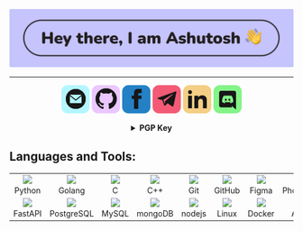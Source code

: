 ![header](./assets/header.png)

---

<p align="center">
  <a href="mailto:ashutoshbr@proton.me" alt="Mail"><img height='50' src="./assets/mail.png"></a>
  <a href="https://github.com/ashutoshbr" alt="GitHub"><img height='50' src="./assets/github.png"></a>
  <a href="https://facebook.com" alt="Facebook"><img height='50' src="./assets/facebook.png"></a>
  <a href="https://t.me/ashutoshbr" alt="Telegram"><img height='50' src="./assets/telegram.png"></a>
  <a href="https://www.linkedin.com/in/ashutoshbr/" alt="Linkedin"><img height='50' src="./assets/linkedin.png"></a>
  <a href="https://discord.com/" alt="Discord"><img height='50' src="./assets/discord.png"></a>
</p>


<details>
<summary align="center"><b>PGP Key</b></summary>

```
-----BEGIN PGP PUBLIC KEY BLOCK-----
Version: OpenPGP.js v1.5.7
Comment: https://pgp.help

xsBNBGCyU2YBCADJpoC8vuPkKGw6q+UxQv/+2jZuLbJqo8AizfUMMo9ZluXu
6NDNr48uluUl2CFpBlYtJgfgpj97Pktz1CWqwl293cMmKC+I1ETv/o6l+sFn
VMjpVOBSztq9pLPgLiCbZUsB0tejKRRG+VKVD8SRNnP4RTFRot0BXIEFdGBH
lMCD9jwcoE0vGICxkrQcnhTQIQ4xAlOQUUp0d6a6iyKmnQVsn8h42D+1Sezd
bgQ96dLe8ywf38MF2iZO07Da8tdErcyAqZm0vIZbSwj42H+KK+e5vgdJ2L4m
d4E4sjdrLnhJ1a8VyPSt03u9dclLCRAgsU2ATAwvtabLe5mfXptZKQFPABEB
AAHNFkFCUiA8YWJyQHhuLS1nMjhoLmNvbT7CwHUEEAEIACkFAmCyU2YGCwkI
BwMCCRCAufLNrrJlaAQVCAIKAxYCAQIZAQIbAwIeAQAA81YH/3ThNwa14+LB
u8aH6BCpN9uuMYX/RWvzZQq/9TVqxv/u236ZpCPwXwFRFIhU4qFT9Iq/w8AP
VwA6G1t+SdBbbeqH5QtVs4XSRsnQ1ZkvccV7XeDAoP2eqUz2afJIHacrF6JG
o4jyMR88D/GoR12WlvxhGv1bWRSq+I9TgYLmS19X/4VAcn7LLQ4ZX5w2F69w
wGRWtey2qfkEgP9OaoahPJIQwXlp5aaQuDBZrgdeo+SdbTrgtMl405H+kq7K
CXXGtACzXNngU5EgETqVq/SXzKDqDtP57QjzLi36qVnkDiJm6l/vXXlLE8FP
jhujK7UzBUBJizGgyssee4lWpm4F72jOwE0EYLJTZgEIALua352SivqWcqKq
ybK6KLfWfo+emGMldntNGvtAbCCbaEgKfKBXL/PEBUskNKrRWqIYwJj98FQ5
yPPQvUH0UremseZDzmL2BzN1mw0y5T8sGIiDPLcwzwbRzCe3P9rjAPMybEOz
uJ0ovvnn4zGaxs3zJHoP+n9u/l4Og42j+Z9yG2+LxAos5lYcOFnUOrilwXcf
M3Bppjb8+ljFzJyC36Aq3Z/zg0mMLPDttElVo1qgL60oqwRqKSwNWFDhzOy7
WwNdkQ1/PLJNSG82n+y9VlZ9IWTdYNqVEQ5utF5Ye2I6XK69D4f+YFW6N89l
Nz4nb5pf2rT88gp0HDtpua0XY4sAEQEAAcLAXwQYAQgAEwUCYLJTZgkQgLny
za6yZWgCGwwAACoeB/4jNwrscm+cMZjvEs8if3gmukb69xobbNOxNU5Qwdyl
54CQvSRKKNI8r9vhK2X+EN/68kSQcSwvmd7OK4WrHkteGWUGNCAgfuiThMBf
fnn1cd+g5AbEcoGTPoOKTzWbSwunvguuk3XcqNgAWiuO2md9f1FAnXeQGtyg
J5huByiOKSUDyVluwMR8knfY2HmfsXc1JjnjttCelST+P0kWsaYqx5gwgVqj
dAOudJw2YLFfVkRGZSH1cKqtcceFdTkxSASw9AWAMLaZLEW83WMjJQhYlFCX
BBrLf5Eb1oGHWBMJmVYIj4thpS9KD/+KvCagSCRKk7l8qv30VDUiHPgZDMW1

=XDX3
-----END PGP PUBLIC KEY BLOCK-----

```

</details>


<h2>Languages and Tools:</h2>
<table>
<tr>
    <td align="center"  width="96">
        <img src="https://cdn.jsdelivr.net/gh/devicons/devicon/icons/python/python-original.svg" />
    <br>Python
    </td>
    <td align="center"  width="96">
            <img src="https://cdn.jsdelivr.net/gh/devicons/devicon/icons/go/go-original.svg" />
    <br>Golang
    </td>
    <td align="center"  width="96">
            <img src="https://cdn.jsdelivr.net/gh/devicons/devicon/icons/c/c-original.svg" />
    <br>C
    </td>
    <td align="center"  width="96">
            <img src="https://cdn.jsdelivr.net/gh/devicons/devicon/icons/cplusplus/cplusplus-original.svg" />
    <br>C++
    </td>
    </td>
    <td align="center"  width="96">
            <img src="https://cdn.jsdelivr.net/gh/devicons/devicon/icons/git/git-original.svg" />
    <br>Git
    </td>
    <td align="center"  width="96">
            <img src="https://cdn.jsdelivr.net/gh/devicons/devicon/icons/github/github-original.svg" />
    <br>GitHub
    </td>
    <td align="center"  width="96">
            <img src="https://cdn.jsdelivr.net/gh/devicons/devicon/icons/figma/figma-original.svg" />
    <br>Figma
    </td>
    <td align="center"  width="96">
            <img src="https://cdn.jsdelivr.net/gh/devicons/devicon/icons/photoshop/photoshop-plain.svg" />
    <br>Photoshop
    </td>
    <td align="center"  width="96">
            <img src="https://cdn.jsdelivr.net/gh/devicons/devicon/icons/illustrator/illustrator-plain.svg" />
    <br>Illustrator
    </td>
</tr>
<tr>
    <td align="center" width="96">
            <img src="https://cdn.jsdelivr.net/gh/devicons/devicon/icons/fastapi/fastapi-original.svg" />
    <br>FastAPI
    </td>
    <td align="center" width="96">
            <img src="https://cdn.jsdelivr.net/gh/devicons/devicon/icons/postgresql/postgresql-original.svg" />
    <br>PostgreSQL
    </td>
    <td align="center" width="96">
            <img src="https://cdn.jsdelivr.net/gh/devicons/devicon/icons/mysql/mysql-original.svg" />
    <br>MySQL
    </td>
    <td align="center" width="96">
            <img src="https://cdn.jsdelivr.net/gh/devicons/devicon/icons/mongodb/mongodb-original.svg" />
    <br>mongoDB
    </td>
    <td align="center" width="96">
            <img src="https://cdn.jsdelivr.net/gh/devicons/devicon/icons/nodejs/nodejs-original.svg" />
    <br>nodejs
    </td>
    <td align="center" width="96">
            <img src="https://cdn.jsdelivr.net/gh/devicons/devicon/icons/linux/linux-original.svg" />
    <br>Linux
    </td>
    <td align="center" width="96">
            <img src="https://cdn.jsdelivr.net/gh/devicons/devicon/icons/docker/docker-original.svg" />
    <br>Docker
    </td>
    <td align="center" width="96">
            <img src="https://cdn.jsdelivr.net/gh/devicons/devicon/icons/azure/azure-original.svg" />
    <br>Azure
    </td>
    <td align="center" width="96">
            <img src="https://cdn.jsdelivr.net/gh/devicons/devicon/icons/vscode/vscode-original.svg" />
    <br>VsCode
    </td>
</table>
